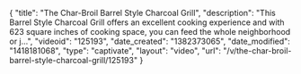 {
    "title": "The Char-Broil Barrel Style Charcoal Grill",
    "description": "This Barrel Style Charcoal Grill offers an excellent cooking experience and with 623 square inches of cooking space, you can feed the whole neighborhood or j...",
    "videoid": "125193",
    "date_created": "1382373065",
    "date_modified": "1418181068",
    "type": "captivate",
    "layout": "video",
    "url": "\/v\/the-char-broil-barrel-style-charcoal-grill\/125193"
}